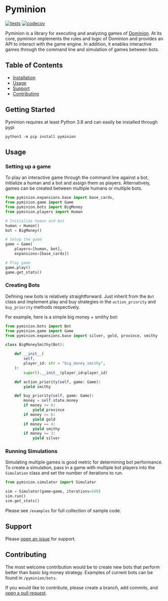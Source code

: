 # Pyminion

[![tests](https://github.com/evanofslack/pyminion/actions/workflows/python-app.yml/badge.svg)](https://github.com/evanofslack/pyminion/actions/workflows/python-app.yml)
[![codecov](https://codecov.io/gh/evanofslack/pyminion/branch/master/graph/badge.svg?token=5GW65KFEL5)](https://codecov.io/gh/evanofslack/pyminion)


Pyminion is a library for executing and analyzing games of [Dominion](https://www.riograndegames.com/games/dominion/). At its core, pyminion implements the rules and logic of Dominion and provides an API to interact with the game engine. In addition, it enables interactive games through the command line and simulation of games between bots.

## Table of Contents

-   [Installation](#installation)
-   [Usage](#usage)
-   [Support](#support)
-   [Contributing](#contributing)

## Getting Started

Pyminion requires at least Python 3.8 and can easily be installed through pypi

```
python3 -m pip install pyminion
```

## Usage

### Setting up a game

To play an interactive game through the command line against a bot, initialize a human and a bot and assign them as players. Alternatively, games can be created between multiple humans or multiple bots. 

```python
from pyminion.expansions.base import base_cards, 
from pyminion.game import Game
from pyminion.bots import BigMoney
from pyminion.players import Human

# Initialize human and bot
human = Human()
bot = BigMoney()

# Setup the game
game = Game(
    players=[human, bot],
    expansions=[base_cards])

# Play game
game.play()
game.get_stats()

```
### Creating Bots

Defining new bots is relatively straightforward. Just inherit from the `Bot` class and implement play and buy strategies in the `action_priority` and `buy_priority` methods respectively.

For example, here is a simple big money + smithy bot:

```python
from pyminion.bots import Bot
from pyminion.game import Game
from pyminion.expansions.base import silver, gold, province, smithy

class BigMoneySmithy(Bot):

    def __init__(
        self,
        player_id: str = "big_money_smithy",
    ):
        super().__init__(player_id=player_id)

    def action_priority(self, game: Game):
        yield smithy

    def buy_priority(self, game: Game):
        money = self.state.money
        if money >= 8:
            yield province
        if money >= 6:
            yield gold
        if money == 4:
            yield smithy
        if money >= 3:
            yield silver
```
### Running Simulations

Simulating multiple games is good metric for determining bot performance. To create a simulation, pass in a game with multiple bot players into the `Simulation` class and set the number of iterations to run. 

```python
from pyminion.simulator import Simulator

sim = Simulator(game=game, iterations=500)
sim.run()
sim.get_stats()
```

Please see `/examples` for full collection of sample code.
## Support

Please [open an issue](https://github.com/evanofslack/pyminion/issues/new) for support.

## Contributing

The most welcome contribution would be to create new bots that perform better than basic big money strategy. Examples of current bots can be found in `/pyminion/bots`. 

If you would like to contribute, please create a branch, add commits, and [open a pull request](https://github.com/evanofslack/pyminion/pulls).
